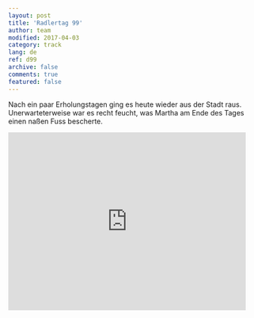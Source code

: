 ```yaml
---   
layout: post 
title: 'Radlertag 99'  
author: team 
modified: 2017-04-03
category: track 
lang: de 
ref: d99
archive: false 
comments: true 
featured: false 
--- 
```


 Nach ein paar Erholungstagen ging es heute wieder aus der Stadt raus. Unerwarteterweise war es recht feucht, was Martha am Ende des Tages einen naßen Fuss bescherte.

<iframe width='480' height='360' src='http://track-kit.net/maps_s3/?v=embed&track=239590.gpx' frameborder='0' allowfullscreen></iframe>